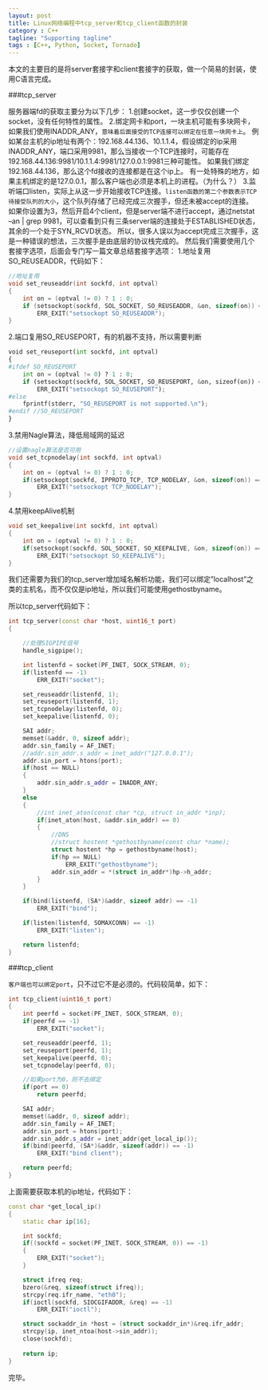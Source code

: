 ```yaml
---
layout: post
title: Linux网络编程中tcp_server和tcp_client函数的封装
category : C++
tagline: "Supporting tagline"
tags : [C++, Python, Socket, Tornado]
---
```

本文的主要目的是将server套接字和client套接字的获取，做一个简易的封装，使用C语言完成。
   
  
###tcp_server
   
  服务器端fd的获取主要分为以下几步：
     1.创建socket，这一步仅仅创建一个socket，没有任何特性的属性。
      2.绑定网卡和port，一块主机可能有多块网卡，如果我们使用INADDR_ANY，`意味着后面接受的TCP连接可以绑定在任意一块网卡上`。
    例如某台主机的ip地址有两个：192.168.44.136、10.1.1.4，假设绑定的ip采用INADDR_ANY，端口采用9981，那么当接收一个TCP连接时，可能存在192.168.44.136:9981/10.1.1.4:9981/127.0.0.1:9981三种可能性。
    如果我们绑定192.168.44.136，那么这个fd接收的连接都是在这个ip上。
    有一处特殊的地方，如果主机绑定的是127.0.0.1，那么客户端也必须是本机上的进程。（为什么？）
      3.监听端口listen，实际上从这一步开始接收TCP连接。`listen函数的第二个参数表示TCP待接受队列的大小`，这个队列存储了已经完成三次握手，但还未被accept的连接。如果你设置为3，然后开启4个client，但是server端不进行accept，通过netstat –an | grep 9981，可以查看到只有三条server端的连接处于ESTABLISHED状态，其余的一个处于SYN_RCVD状态。
    所以，很多人误以为accept完成三次握手，这是一种错误的想法，三次握手是由底层的协议栈完成的。
   然后我们需要使用几个套接字选项，后面会专门写一篇文章总结套接字选项：
  1.地址复用SO_REUSEADDR，代码如下：
  

```C++
//地址复用
void set_reuseaddr(int sockfd, int optval)
{
    int on = (optval != 0) ? 1 : 0;
    if (setsockopt(sockfd, SOL_SOCKET, SO_REUSEADDR, &on, sizeof(on)) < 0)
        ERR_EXIT("setsockopt SO_REUSEADDR");
}
```
		

2.端口复用SO_REUSEPORT，有的机器不支持，所以需要判断




```Python
void set_reuseport(int sockfd, int optval)
{
#ifdef SO_REUSEPORT
    int on = (optval != 0) ? 1 : 0;
    if (setsockopt(sockfd, SOL_SOCKET, SO_REUSEPORT, &on, sizeof(on)) < 0)
        ERR_EXIT("setsockopt SO_REUSEPORT");
#else
    fprintf(stderr, "SO_REUSEPORT is not supported.\n");
#endif //SO_REUSEPORT
}
```
		

3.禁用Nagle算法，降低局域网的延迟




```C++
//设置nagle算法是否可用
void set_tcpnodelay(int sockfd, int optval)
{
    int on = (optval != 0) ? 1 : 0;
    if(setsockopt(sockfd, IPPROTO_TCP, TCP_NODELAY, &on, sizeof(on)) == -1)
        ERR_EXIT("setsockopt TCP_NODELAY");
}
```
		

4.禁用keepAlive机制




```C++
void set_keepalive(int sockfd, int optval)
{
    int on = (optval != 0) ? 1 : 0;
    if(setsockopt(sockfd, SOL_SOCKET, SO_KEEPALIVE, &on, sizeof(on)) == -1)
        ERR_EXIT("setsockopt SO_KEEPALIVE");
}
```
		

 


我们还需要为我们的tcp_server增加域名解析功能，我们可以绑定”localhost”之类的主机名，而不仅仅是ip地址，所以我们可能使用gethostbyname。


所以tcp_server代码如下：




```C++
int tcp_server(const char *host, uint16_t port)
{

    //处理SIGPIPE信号
    handle_sigpipe();

    int listenfd = socket(PF_INET, SOCK_STREAM, 0);
    if(listenfd == -1)
        ERR_EXIT("socket");

    set_reuseaddr(listenfd, 1);
    set_reuseport(listenfd, 1);
    set_tcpnodelay(listenfd, 0);
    set_keepalive(listenfd, 0);

    SAI addr;
    memset(&addr, 0, sizeof addr);
    addr.sin_family = AF_INET;
    //addr.sin_addr.s_addr = inet_addr("127.0.0.1");
    addr.sin_port = htons(port);
    if(host == NULL)
    {
        addr.sin_addr.s_addr = INADDR_ANY;
    }
    else
    {
        //int inet_aton(const char *cp, struct in_addr *inp);
        if(inet_aton(host, &addr.sin_addr) == 0)
        {
            //DNS
            //struct hostent *gethostbyname(const char *name);
            struct hostent *hp = gethostbyname(host);
            if(hp == NULL)
                ERR_EXIT("gethostbyname");
            addr.sin_addr = *(struct in_addr*)hp->h_addr;
        }
    }

    if(bind(listenfd, (SA*)&addr, sizeof addr) == -1)
        ERR_EXIT("bind");

    if(listen(listenfd, SOMAXCONN) == -1)
        ERR_EXIT("listen");

    return listenfd;
}
```
		

 



###tcp_client


 


`客户端也可以绑定port`，只不过它不是必须的。代码较简单，如下：




```C++
int tcp_client(uint16_t port)
{
    int peerfd = socket(PF_INET, SOCK_STREAM, 0);
    if(peerfd == -1)
        ERR_EXIT("socket");

    set_reuseaddr(peerfd, 1);
    set_reuseport(peerfd, 1);
    set_keepalive(peerfd, 0);
    set_tcpnodelay(peerfd, 0);

    //如果port为0，则不去绑定
    if(port == 0)
        return peerfd;

    SAI addr;
    memset(&addr, 0, sizeof addr);
    addr.sin_family = AF_INET;
    addr.sin_port = htons(port);
    addr.sin_addr.s_addr = inet_addr(get_local_ip());
    if(bind(peerfd, (SA*)&addr, sizeof(addr)) == -1)
        ERR_EXIT("bind client");

    return peerfd;
}
```
		

上面需要获取本机的ip地址，代码如下：




```C++
const char *get_local_ip()
{
    static char ip[16];

    int sockfd;
    if((sockfd = socket(PF_INET, SOCK_STREAM, 0)) == -1)
    {
        ERR_EXIT("socket");
    }

    struct ifreq req;
    bzero(&req, sizeof(struct ifreq));
    strcpy(req.ifr_name, "eth0");
    if(ioctl(sockfd, SIOCGIFADDR, &req) == -1)
        ERR_EXIT("ioctl");

    struct sockaddr_in *host = (struct sockaddr_in*)&req.ifr_addr;
    strcpy(ip, inet_ntoa(host->sin_addr));
    close(sockfd);
    
    return ip;
}
```
		

 


完毕。

			